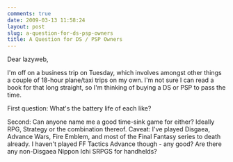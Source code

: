 ```yaml
---
comments: true
date: 2009-03-13 11:58:24
layout: post
slug: a-question-for-ds-psp-owners
title: A Question for DS / PSP Owners
---
```


Dear lazyweb,

I'm off on a business trip on Tuesday, which involves amongst other things a couple of 18-hour plane/taxi trips on my own.  I'm not sure I can read a book for that long straight, so I'm thinking of buying a DS or PSP to pass the time.

First question: What's the battery life of each like?

Second: Can anyone name me a good time-sink game for either?  Ideally RPG, Strategy or the combination thereof.  Caveat: I've played Disgaea, Advance Wars, Fire Emblem, and most of the Final Fantasy series to death already.  I haven't played FF Tactics Advance though - any good?  Are there any non-Disgaea Nippon Ichi SRPGS for handhelds?
